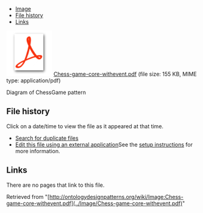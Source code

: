 * [Image](../Image/Chess-game-core-withevent.pdf#file)
* [File history](../Image/Chess-game-core-withevent.pdf#filehistory)
* [Links](../Image/Chess-game-core-withevent.pdf#filelinks)

[![](../skins/common/images/icons/fileicon-pdf.png)](../Image/Chess-game-core-withevent.pdf "Chess-game-core-withevent.pdf")
[Chess-game-core-withevent.pdf](../images/1/1c/Chess-game-core-withevent.pdf "Chess-game-core-withevent.pdf")‎  (file size: 155 KB, MIME type: application/pdf)




Diagram of ChessGame pattern




## File history

Click on a date/time to view the file as it appeared at that time.



  
* [Search for duplicate files](http://ontologydesignpatterns.org/wiki/Special:FileDuplicateSearch/Chess-game-core-withevent.pdf "Special:FileDuplicateSearch/Chess-game-core-withevent.pdf")
* [Edit this file using an external application](http://ontologydesignpatterns.org/wiki/index.php?title=Image:Chess-game-core-withevent.pdf&action=edit&externaledit=true&mode=file "Image:Chess-game-core-withevent.pdf")See the [setup instructions](http://www.mediawiki.org/wiki/Manual:External_editors "http://www.mediawiki.org/wiki/Manual:External_editors") for more information.

## Links



There are no pages that link to this file.




Retrieved from "[http://ontologydesignpatterns.org/wiki/Image:Chess-game-core-withevent.pdf](../Image/Chess-game-core-withevent.pdf)"